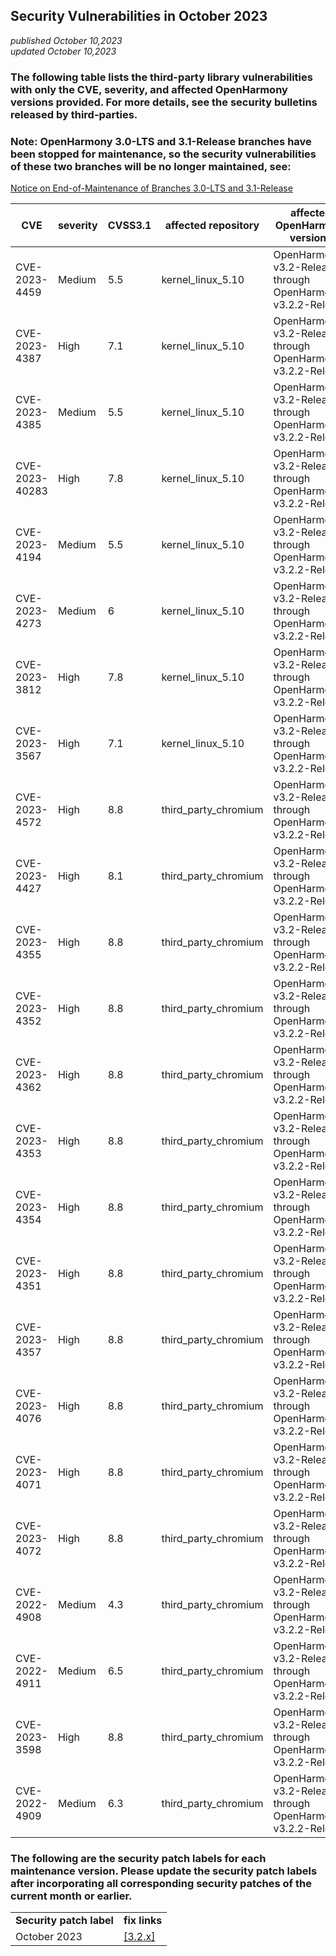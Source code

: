 ## Security Vulnerabilities in October 2023
_published October 10,2023_<br/>
_updated October 10,2023_

### The following table lists the third-party library vulnerabilities with only the CVE, severity, and affected OpenHarmony versions provided. For more details, see the security bulletins released by third-parties.
### Note: OpenHarmony 3.0-LTS and 3.1-Release branches have been stopped for maintenance, so the security vulnerabilities of these two branches will be no longer maintained, see:
[Notice on End-of-Maintenance of Branches 3.0-LTS and 3.1-Release](https://gitee.com/openharmony/release-management/blob/master/OpenHarmony%203.0-LTS%E5%92%8C3.1-Release%E5%88%86%E6%94%AF%E5%81%9C%E6%AD%A2%E7%BB%B4%E6%8A%A4%E5%85%AC%E5%91%8A.md)


| CVE | severity | CVSS3.1 | affected repository |affected OpenHarmony versions | fix link |
| --- | -------- | ------- | --------------------| ---------------------------- | -------- |
| CVE-2023-4459  | Medium | 5.5 |kernel_linux_5.10       | OpenHarmony-v3.2-Release through OpenHarmony-v3.2.2-Release | [3.2.x](https://gitee.com/openharmony/kernel_linux_5.10/pulls/1023) |
| CVE-2023-4387  | High | 7.1 |kernel_linux_5.10       | OpenHarmony-v3.2-Release through OpenHarmony-v3.2.2-Release | [3.2.x](https://gitee.com/openharmony/kernel_linux_5.10/pulls/1023) |
| CVE-2023-4385  | Medium | 5.5 |kernel_linux_5.10       | OpenHarmony-v3.2-Release through OpenHarmony-v3.2.2-Release | [3.2.x](https://gitee.com/openharmony/kernel_linux_5.10/pulls/1023) |
| CVE-2023-40283 | High | 7.8 |kernel_linux_5.10       | OpenHarmony-v3.2-Release through OpenHarmony-v3.2.2-Release | [3.2.x](https://gitee.com/openharmony/kernel_linux_5.10/pulls/1027) |
| CVE-2023-4194  | Medium | 5.5 |kernel_linux_5.10       | OpenHarmony-v3.2-Release through OpenHarmony-v3.2.2-Release | [3.2.x](https://gitee.com/openharmony/kernel_linux_5.10/pulls/1013) |
| CVE-2023-4273  | Medium | 6   |kernel_linux_5.10       | OpenHarmony-v3.2-Release through OpenHarmony-v3.2.2-Release | [3.2.x](https://gitee.com/openharmony/kernel_linux_5.10/pulls/1013) |
| CVE-2023-3812  | High | 7.8 |kernel_linux_5.10       | OpenHarmony-v3.2-Release through OpenHarmony-v3.2.2-Release | [3.2.x](https://gitee.com/openharmony/kernel_linux_5.10/pulls/1013) |
| CVE-2023-3567  | High | 7.1 |kernel_linux_5.10       | OpenHarmony-v3.2-Release through OpenHarmony-v3.2.2-Release | [3.2.x](https://gitee.com/openharmony/kernel_linux_5.10/pulls/1013) |
| CVE-2023-4572  | High | 8.8 |third_party_chromium    | OpenHarmony-v3.2-Release through OpenHarmony-v3.2.2-Release | [3.2.x](https://gitee.com/openharmony/web_webview/pulls/988) |
| CVE-2023-4427  | High | 8.1 |third_party_chromium    | OpenHarmony-v3.2-Release through OpenHarmony-v3.2.2-Release | [3.2.x](https://gitee.com/openharmony/web_webview/pulls/961) |
| CVE-2023-4355  | High | 8.8 |third_party_chromium    | OpenHarmony-v3.2-Release through OpenHarmony-v3.2.2-Release | [3.2.x](https://gitee.com/openharmony/web_webview/pulls/961) |
| CVE-2023-4352  | High | 8.8 |third_party_chromium    | OpenHarmony-v3.2-Release through OpenHarmony-v3.2.2-Release | [3.2.x](https://gitee.com/openharmony/web_webview/pulls/961) |
| CVE-2023-4362  | High | 8.8 |third_party_chromium    | OpenHarmony-v3.2-Release through OpenHarmony-v3.2.2-Release | [3.2.x](https://gitee.com/openharmony/web_webview/pulls/961) |
| CVE-2023-4353  | High | 8.8 |third_party_chromium    | OpenHarmony-v3.2-Release through OpenHarmony-v3.2.2-Release | [3.2.x](https://gitee.com/openharmony/web_webview/pulls/961) |
| CVE-2023-4354  | High | 8.8 |third_party_chromium    | OpenHarmony-v3.2-Release through OpenHarmony-v3.2.2-Release | [3.2.x](https://gitee.com/openharmony/web_webview/pulls/961) |
| CVE-2023-4351  | High | 8.8 |third_party_chromium    | OpenHarmony-v3.2-Release through OpenHarmony-v3.2.2-Release | [3.2.x](https://gitee.com/openharmony/web_webview/pulls/961) |
| CVE-2023-4357  | High | 8.8 |third_party_chromium    | OpenHarmony-v3.2-Release through OpenHarmony-v3.2.2-Release | [3.2.x](https://gitee.com/openharmony/web_webview/pulls/961) |
| CVE-2023-4076  | High | 8.8 |third_party_chromium    | OpenHarmony-v3.2-Release through OpenHarmony-v3.2.2-Release | [3.2.x](https://gitee.com/openharmony/web_webview/pulls/935) |
| CVE-2023-4071  | High | 8.8 |third_party_chromium    | OpenHarmony-v3.2-Release through OpenHarmony-v3.2.2-Release | [3.2.x](https://gitee.com/openharmony/web_webview/pulls/935) |
| CVE-2023-4072  | High | 8.8 |third_party_chromium    | OpenHarmony-v3.2-Release through OpenHarmony-v3.2.2-Release | [3.2.x](https://gitee.com/openharmony/web_webview/pulls/935) |
| CVE-2022-4908  | Medium | 4.3 |third_party_chromium    | OpenHarmony-v3.2-Release through OpenHarmony-v3.2.2-Release | [3.2.x](https://gitee.com/openharmony/web_webview/pulls/935) |
| CVE-2022-4911  | Medium | 6.5 |third_party_chromium    | OpenHarmony-v3.2-Release through OpenHarmony-v3.2.2-Release | [3.2.x](https://gitee.com/openharmony/web_webview/pulls/935) |
| CVE-2023-3598  | High | 8.8 |third_party_chromium    | OpenHarmony-v3.2-Release through OpenHarmony-v3.2.2-Release | [3.2.x](https://gitee.com/openharmony/web_webview/pulls/919) |
| CVE-2022-4909  | Medium | 6.3 |third_party_chromium    | OpenHarmony-v3.2-Release through OpenHarmony-v3.2.2-Release | [3.2.x](https://gitee.com/openharmony/web_webview/pulls/919) |

### The following are the security patch labels for each maintenance version. Please update the security patch labels after incorporating all corresponding security patches of the current month or earlier.

<table>
	<tr>
		<td style="font-weight: bold">Security patch label</td>
		<td style="font-weight: bold">fix links</td>
	</tr>
	<tr>
		<td rowspan="3">October 2023</td>
		<td><a href="https://gitee.com/openharmony/startup_init/pulls/2244">[3.2.x]</a></td>
	</tr>
</table>